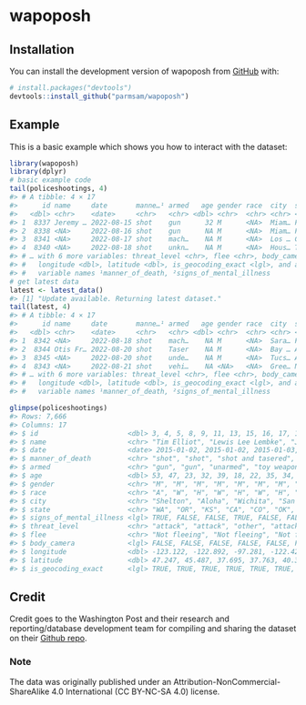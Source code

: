 
<!-- README.md is generated from README.Rmd. Please edit that file -->

# wapoposh

<!-- badges: start -->
<!-- badges: end -->

## Installation

You can install the development version of wapoposh from
[GitHub](https://github.com/) with:

``` r
# install.packages("devtools")
devtools::install_github("parmsam/wapoposh")
```

## Example

This is a basic example which shows you how to interact with the
dataset:

``` r
library(wapoposh)
library(dplyr)
# basic example code
tail(policeshootings, 4)
#> # A tibble: 4 × 17
#>      id name     date       manne…¹ armed   age gender race  city  state signs…²
#>   <dbl> <chr>    <date>     <chr>   <chr> <dbl> <chr>  <chr> <chr> <chr> <lgl>  
#> 1  8337 Jeremy … 2022-08-15 shot    gun      32 M      <NA>  Miam… FL    FALSE  
#> 2  8338 <NA>     2022-08-16 shot    gun      NA M      <NA>  Miam… FL    FALSE  
#> 3  8341 <NA>     2022-08-17 shot    mach…    NA M      <NA>  Los … CA    FALSE  
#> 4  8340 <NA>     2022-08-18 shot    unkn…    NA M      <NA>  Hous… TX    FALSE  
#> # … with 6 more variables: threat_level <chr>, flee <chr>, body_camera <lgl>,
#> #   longitude <dbl>, latitude <dbl>, is_geocoding_exact <lgl>, and abbreviated
#> #   variable names ¹​manner_of_death, ²​signs_of_mental_illness
# get latest data
latest <- latest_data()
#> [1] "Update available. Returning latest dataset."
tail(latest, 4)
#> # A tibble: 4 × 17
#>      id name     date       manne…¹ armed   age gender race  city  state signs…²
#>   <dbl> <chr>    <date>     <chr>   <chr> <dbl> <chr>  <chr> <chr> <chr> <lgl>  
#> 1  8342 <NA>     2022-08-18 shot    mach…    NA M      <NA>  Sara… FL    FALSE  
#> 2  8344 Otis Fr… 2022-08-20 shot    Taser    NA M      <NA>  Bay … AL    FALSE  
#> 3  8345 <NA>     2022-08-20 shot    unde…    NA M      <NA>  Tucs… AZ    FALSE  
#> 4  8343 <NA>     2022-08-21 shot    vehi…    NA <NA>   <NA>  Gree… NC    FALSE  
#> # … with 6 more variables: threat_level <chr>, flee <chr>, body_camera <lgl>,
#> #   longitude <dbl>, latitude <dbl>, is_geocoding_exact <lgl>, and abbreviated
#> #   variable names ¹​manner_of_death, ²​signs_of_mental_illness
```

``` r
glimpse(policeshootings)
#> Rows: 7,666
#> Columns: 17
#> $ id                      <dbl> 3, 4, 5, 8, 9, 11, 13, 15, 16, 17, 19, 21, 22,…
#> $ name                    <chr> "Tim Elliot", "Lewis Lee Lembke", "John Paul Q…
#> $ date                    <date> 2015-01-02, 2015-01-02, 2015-01-03, 2015-01-0…
#> $ manner_of_death         <chr> "shot", "shot", "shot and tasered", "shot", "s…
#> $ armed                   <chr> "gun", "gun", "unarmed", "toy weapon", "nail g…
#> $ age                     <dbl> 53, 47, 23, 32, 39, 18, 22, 35, 34, 47, 25, 31…
#> $ gender                  <chr> "M", "M", "M", "M", "M", "M", "M", "M", "F", "…
#> $ race                    <chr> "A", "W", "H", "W", "H", "W", "H", "W", "W", "…
#> $ city                    <chr> "Shelton", "Aloha", "Wichita", "San Francisco"…
#> $ state                   <chr> "WA", "OR", "KS", "CA", "CO", "OK", "AZ", "KS"…
#> $ signs_of_mental_illness <lgl> TRUE, FALSE, FALSE, TRUE, FALSE, FALSE, FALSE,…
#> $ threat_level            <chr> "attack", "attack", "other", "attack", "attack…
#> $ flee                    <chr> "Not fleeing", "Not fleeing", "Not fleeing", "…
#> $ body_camera             <lgl> FALSE, FALSE, FALSE, FALSE, FALSE, FALSE, FALS…
#> $ longitude               <dbl> -123.122, -122.892, -97.281, -122.422, -104.69…
#> $ latitude                <dbl> 47.247, 45.487, 37.695, 37.763, 40.384, 35.877…
#> $ is_geocoding_exact      <lgl> TRUE, TRUE, TRUE, TRUE, TRUE, TRUE, TRUE, TRUE…
```

## Credit

Credit goes to the Washington Post and their research and
reporting/database development team for compiling and sharing the
dataset on their [Github
repo](https://github.com/washingtonpost/data-police-shootings).

### Note

The data was originally published under an
Attribution-NonCommercial-ShareAlike 4.0 International (CC BY-NC-SA 4.0)
license.
